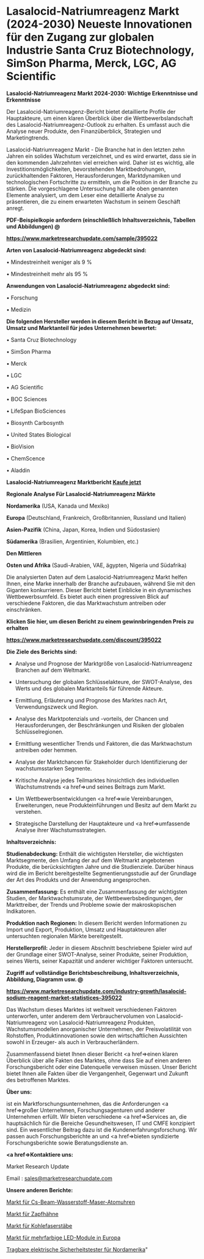 # Lasalocid-Natriumreagenz Markt (2024-2030) Neueste Innovationen für den Zugang zur globalen Industrie Santa Cruz Biotechnology, SimSon Pharma, Merck, LGC, AG Scientific

<strong>Lasalocid-Natriumreagenz Markt 2024-2030: Wichtige Erkenntnisse und Erkenntnisse</strong>

Der Lasalocid-Natriumreagenz-Bericht bietet detaillierte Profile der Hauptakteure, um einen klaren Überblick über die Wettbewerbslandschaft des Lasalocid-Natriumreagenz-Outlook zu erhalten. Es umfasst auch die Analyse neuer Produkte, den Finanzüberblick, Strategien und Marketingtrends.

Lasalocid-Natriumreagenz Markt - Die Branche hat in den letzten zehn Jahren ein solides Wachstum verzeichnet, und es wird erwartet, dass sie in den kommenden Jahrzehnten viel erreichen wird. Daher ist es wichtig, alle Investitionsmöglichkeiten, bevorstehenden Marktbedrohungen, zurückhaltenden Faktoren, Herausforderungen, Marktdynamiken und technologischen Fortschritte zu ermitteln, um die Position in der Branche zu stärken. Die vorgeschlagene Untersuchung hat alle oben genannten Elemente analysiert, um dem Leser eine detaillierte Analyse zu präsentieren, die zu einem erwarteten Wachstum in seinem Geschäft anregt.



<strong><b>PDF-Beispielkopie anfordern (einschließlich Inhaltsverzeichnis, Tabellen und Abbildungen) @ </b></strong>

<strong><a href=https://www.marketresearchupdate.com/sample/395022>

<strong>https://www.marketresearchupdate.com/sample/395022</u></a></strong></strong>



<strong>Arten von Lasalocid-Natriumreagenz abgedeckt sind:</strong>

• Mindestreinheit weniger als 9 %

• Mindestreinheit mehr als 95 %



<strong>Anwendungen von Lasalocid-Natriumreagenz abgedeckt sind:</strong>

• Forschung

• Medizin



<strong>Die folgenden Hersteller werden in diesem Bericht in Bezug auf Umsatz, Umsatz und Marktanteil für jedes Unternehmen bewertet:</strong>

• Santa Cruz Biotechnology

• SimSon Pharma

• Merck

• LGC

• AG Scientific

• BOC Sciences

• LifeSpan BioSciences

• Biosynth Carbosynth

• United States Biological

• BioVision

• ChemScence

• Aladdin



<strong>Lasalocid-Natriumreagenz Marktbericht <a href=https://www.marketresearchupdate.com/buynow/395022>Kaufe jetzt</a></strong>



<strong>Regionale Analyse Für Lasalocid-Natriumreagenz Märkte</strong>



<strong>Nordamerika</strong> (USA, Kanada und Mexiko)



<strong>Europa</strong> (Deutschland, Frankreich, Großbritannien, Russland und Italien)



<strong>Asien-Pazifik</strong> (China, Japan, Korea, Indien und Südostasien)



<strong>Südamerika</strong> (Brasilien, Argentinien, Kolumbien, etc.)



<strong>Den Mittleren</strong> 

<strong>Osten und Afrika</strong> (Saudi-Arabien, VAE, ägypten, Nigeria und Südafrika)

Die analysierten Daten auf dem Lasalocid-Natriumreagenz Markt helfen Ihnen, eine Marke innerhalb der Branche aufzubauen, während Sie mit den Giganten konkurrieren. Dieser Bericht bietet Einblicke in ein dynamisches Wettbewerbsumfeld. Es bietet auch einen progressiven Blick auf verschiedene Faktoren, die das Marktwachstum antreiben oder einschränken.



<strong>Klicken Sie hier, um diesen Bericht zu einem gewinnbringenden Preis zu erhalten
</strong>

<strong><a href=https://www.marketresearchupdate.com/discount/395022>https://www.marketresearchupdate.com/discount/395022</b></u></strong></a>



<strong>Die Ziele des Berichts sind:</strong>

- Analyse und Prognose der Marktgröße von Lasalocid-Natriumreagenz Branchen auf dem Weltmarkt.

- Untersuchung der globalen Schlüsselakteure, der SWOT-Analyse, des Werts und des globalen Marktanteils für führende Akteure.

- Ermittlung, Erläuterung und Prognose des Marktes nach Art, Verwendungszweck und Region.

- Analyse des Marktpotenzials und -vorteils, der Chancen und Herausforderungen, der Beschränkungen und Risiken der globalen Schlüsselregionen.

- Ermittlung wesentlicher Trends und Faktoren, die das Marktwachstum antreiben oder hemmen.

- Analyse der Marktchancen für Stakeholder durch Identifizierung der wachstumsstarken Segmente.

- Kritische Analyse jedes Teilmarktes hinsichtlich des individuellen Wachstumstrends <a href=>und</a> seines Beitrags zum Markt.

- Um Wettbewerbsentwicklungen <a href=>wie</a> Vereinbarungen, Erweiterungen, neue Produkteinführungen und Besitz auf dem Markt zu verstehen.

- Strategische Darstellung der Hauptakteure und <a href=>umfas</a>sende Analyse ihrer Wachstumsstrategien.



<strong>Inhaltsverzeichnis:</strong>



<strong>Studienabdeckung:</strong> Enthält die wichtigsten Hersteller, die wichtigsten Marktsegmente, den Umfang der auf dem Weltmarkt angebotenen Produkte, die berücksichtigten Jahre und die Studienziele. Darüber hinaus wird die im Bericht bereitgestellte Segmentierungsstudie auf der Grundlage der Art des Produkts und der Anwendung angesprochen.



<strong>Zusammenfassung:</strong> Es enthält eine Zusammenfassung der wichtigsten Studien, der Marktwachstumsrate, der Wettbewerbsbedingungen, der Markttreiber, der Trends und Probleme sowie der makroskopischen Indikatoren.



<strong>Produktion nach Regionen:</strong> In diesem Bericht werden Informationen zu Import und Export, Produktion, Umsatz und Hauptakteuren aller untersuchten regionalen Märkte bereitgestellt.



<strong>Herstellerprofil:</strong> Jeder in diesem Abschnitt beschriebene Spieler wird auf der Grundlage einer SWOT-Analyse, seiner Produkte, seiner Produktion, seines Werts, seiner Kapazität und anderer wichtiger Faktoren untersucht.



<strong><b>Zugriff auf vollständige Berichtsbeschreibung, Inhaltsverzeichnis, Abbildung, Diagramm usw. @ </b></strong>

<strong><a href=https://www.marketresearchupdate.com/industry-growth/lasalocid-sodium-reagent-market-statistices-395022>https://www.marketresearchupdate.com/industry-growth/lasalocid-sodium-reagent-market-statistices-395022</a></strong>

Das Wachstum dieses Marktes ist weltweit verschiedenen Faktoren unterworfen, unter anderem dem Verbrauchervolumen von Lasalocid-Natriumreagenz von Lasalocid-Natriumreagenz Produkten, Wachstumsmodellen anorganischer Unternehmen, der Preisvolatilität von Rohstoffen, Produktinnovationen sowie den wirtschaftlichen Aussichten sowohl in Erzeuger- als auch in Verbraucherländern.

Zusammenfassend bietet Ihnen dieser Bericht <a href=>einen</a> klaren Überblick über alle Fakten des Marktes, ohne dass Sie auf einen anderen Forschungsbericht oder eine Datenquelle verweisen müssen. Unser Bericht bietet Ihnen alle Fakten über die Vergangenheit, Gegenwart und Zukunft des betroffenen Marktes.



<strong>Über uns:</strong>

 ist ein Marktforschungsunternehmen, das die Anforderungen <a href=>großer</a> Unternehmen, Forschungsagenturen und anderer Unternehmen erfüllt. Wir bieten verschiedene <a href=>Services</a> an, die hauptsächlich für die Bereiche Gesundheitswesen, IT und CMFE konzipiert sind. Ein wesentlicher Beitrag dazu ist die Kundenerfahrungsforschung. Wir passen auch Forschungsberichte an und <a href=>bieten</a> syndizierte Forschungsberichte sowie Beratungsdienste an.



<strong><a href=>Kontaktiere uns:</a></strong>

Market Research Update

Email : sales@marketresearchupdate.com



<strong>Unsere anderen Berichte:</strong>

<a href=https://www.linkedin.com/pulse/cs-beam-hydrogen-maser-atomic-clock-market-has>Markt für Cs-Beam-Wasserstoff-Maser-Atomuhren</a>

<a href=https://www.linkedin.com/pulse/dispensing-taps-market-witness-huge>Markt für Zapfhähne</a>

<a href=https://www.linkedin.com/pulse/carbon-fiber-rods-market-size-industry-growth>Markt für Kohlefaserstäbe</a>

<a href=https://www.linkedin.com/pulse/europe-multicolour-led-modulesmarket-see-massive-growth>Markt für mehrfarbige LED-Module in Europa</a>

<a href=https://www.linkedin.com/pulse/north-america-handheld-electrical-safety-testers>Tragbare elektrische Sicherheitstester für Nordamerika</a>"
